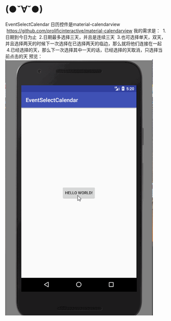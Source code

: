 # (●ˇ∀ˇ●)

EventSelectCalendar
日历控件是material-calendarview  https://github.com/prolificinteractive/material-calendarview
我的需求是：
  1.日期到今日为止
  2.日期最多选择三天，并且是连续三天
  3.也可选择单天，双天，并且选择两天的时候下一次选择在已选择两天的临边，那么就将他们连接在一起
  4.已经选择的天，那么下一次选择其中一天的话，已经选择的天取消，只选择当前点击的天
预览：
![img](https://github.com/androidlli/learngit/blob/master/test.gif)
